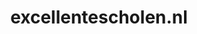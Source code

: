---
layout: post
title:  "excellentescholen.nl"
internal_url:  "/data/excellentescholen.nl.html"
categories: dutchgov
---